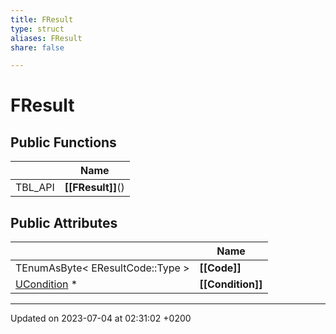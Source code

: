 ```yaml
---
title: FResult
type: struct
aliases: FResult
share: false

---
```


# FResult





## Public Functions

|                | Name           |
| -------------- | -------------- |
| TBL_API | **[[FResult]]**() |

## Public Attributes

|                | Name           |
| -------------- | -------------- |
| TEnumAsByte< EResultCode::Type > | **[[Code]]**  |
| [UCondition](/docs/SDK/Source/Classes/classUCondition.md) * | **[[Condition]]**  |

-------------------------------

Updated on 2023-07-04 at 02:31:02 +0200